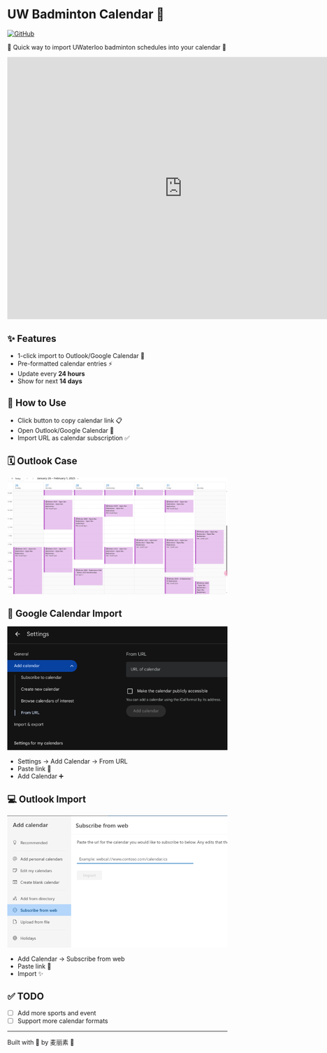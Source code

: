 # UW Badminton Calendar 🏸

[![GitHub](https://img.shields.io/badge/github-%23121011.svg?style=for-the-badge&logo=github&logoColor=white&style=flat)](https://matt-v50.github.io/uw-warriors-calendar/)

🥳 Quick way to import UWaterloo badminton schedules into your calendar 📆

<iframe src="https://calendar.google.com/calendar/embed?height=600&wkst=1&ctz=America%2FToronto&showPrint=0&showCalendars=0&src=MWVtb2twYWZtdXB0Ym1hbWNtdHB0bTU5cjF0aTNtM2RAaW1wb3J0LmNhbGVuZGFyLmdvb2dsZS5jb20&color=%23D81B60" style="border-width:0" width="800" height="600" frameborder="0" scrolling="no"></iframe>

## ✨ Features
- 1-click import to Outlook/Google Calendar 🔄
- Pre-formatted calendar entries ⚡️
- Update every **24 hours**
- Show for next **14 days**

## 🚀 How to Use
- Click button to copy calendar link 📋
- Open Outlook/Google Calendar 📅
- Import URL as calendar subscription ✅

## 🗓️ Outlook Case 

![Demo](img/demo.png)


## 📲 Google Calendar Import
![Import to Google Calendar](img/google.png)
- Settings → Add Calendar → From URL
- Paste link 📍
- Add Calendar ➕

## 💻 Outlook Import
![Import to Outlook Calendar](img/outlook.png)
- Add Calendar → Subscribe from web
- Paste link 📍
- Import ✨

## :white_check_mark: TODO

- [ ] Add more sports and event
- [ ] Support more calendar formats

---
Built with 🏸 by 麦丽素 🦡
